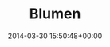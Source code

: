 ---
title:		"Blumen"
type:		"photos"
mediatype:		"upload"
location:		"Berlin, Germany"
date:		"2014-03-30 15:50:48+00:00"
album:		"nature"
filename:		"blumen.md"
series:		"plants"
cl_public_id:		"nature/blumen"
cl_version:		1497005026
format:		"tiff"
bytes:		4030600
width:		2560
height:		1440
colours:
- "#827673"
- "#83886F"
- "#C5B7B4"
- "#6B796B"
- "#82808D"
- "#353120"
- "#787B56"
- "#847380"
- "#BFC1AB"
- "#433F38"
- "#3B4027"
- "#7A7854"
- "#838D91"
- "#636C4B"
- "#A7B5BB"
- "#BBA7B4"
- "#AAABB5"
- "#C2C9C2"
- "#322420"
- "#3D463C"
- "#74664A"
- "#764E68"
exposure_mode:		"Auto"
program:		"Aperture-priority AE"
aperture:		"4.0"
focal_length:		"50.0 mm"
iso:		"50"
shutter_speed:		"1/400"
metering:		"Center-weighted average"
flash:		"Off, Did not fire"
white_balance:		"Custom"
colour_temp:		"5200"
has_crop:		"false"
orientation:		"Horizontal (normal)"
camera_model:		"NIKON D800"
lens_info:		"Nikon Nikkor 50mm f/1.4"
artist:		"No artist info"
x_resolution:		"300"
y_resolution:		"300"
---